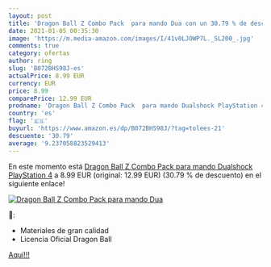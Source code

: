 ```yaml
---
layout: post
title: 'Dragon Ball Z Combo Pack  para mando Dua con un 30.79 % de descuento'
date: 2021-01-05 00:35:30
image: 'https://m.media-amazon.com/images/I/41v0LJOWP7L._SL200_.jpg'
comments: true
category: ofertas
author: ring
slug: 'B072BHS98J-es'
actualPrice: 8.99 EUR
currency: EUR
price: 8.99
comparePrice: 12.99 EUR
prodname: 'Dragon Ball Z Combo Pack  para mando Dualshock PlayStation 4'
country: 'es'
flag: '🇪🇸'
buyurl: 'https://www.amazon.es/dp/B072BHS98J/?tag=tolees-21'
descuento: '30.79'
average: '9.237058823529413'
---
```


En este momento está [Dragon Ball Z Combo Pack  para mando Dualshock PlayStation 4](https://www.amazon.es/dp/B072BHS98J/?tag=tolees-21) a 8.99 EUR (original: 12.99 EUR) (30.79 %  de descuento) en el siguiente enlace!

[![Dragon Ball Z Combo Pack  para mando Dua](https://m.media-amazon.com/images/I/41v0LJOWP7L._SL200_.jpg)](https://www.amazon.es/dp/B072BHS98J/?tag=tolees-21)

🔎:

- Materiales de gran calidad
- Licencia Oficial Dragon Ball

[Aquí!!!](https://www.amazon.es/dp/B072BHS98J/?tag=tolees-21)
